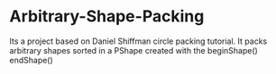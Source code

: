 # Arbitrary-Shape-Packing
Its a project based on Daniel Shiffman circle packing tutorial. It packs arbitrary shapes sorted in a PShape created with the beginShape() endShape()
